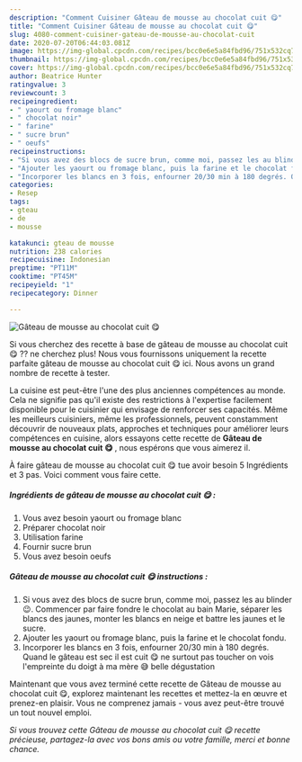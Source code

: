 ```yaml
---
description: "Comment Cuisiner Gâteau de mousse au chocolat cuit 😋"
title: "Comment Cuisiner Gâteau de mousse au chocolat cuit 😋"
slug: 4080-comment-cuisiner-gateau-de-mousse-au-chocolat-cuit
date: 2020-07-20T06:44:03.081Z
image: https://img-global.cpcdn.com/recipes/bcc0e6e5a84fbd96/751x532cq70/gateau-de-mousse-au-chocolat-cuit-😋-photo-principale-de-la-recette.jpg
thumbnail: https://img-global.cpcdn.com/recipes/bcc0e6e5a84fbd96/751x532cq70/gateau-de-mousse-au-chocolat-cuit-😋-photo-principale-de-la-recette.jpg
cover: https://img-global.cpcdn.com/recipes/bcc0e6e5a84fbd96/751x532cq70/gateau-de-mousse-au-chocolat-cuit-😋-photo-principale-de-la-recette.jpg
author: Beatrice Hunter
ratingvalue: 3
reviewcount: 3
recipeingredient:
- " yaourt ou fromage blanc"
- " chocolat noir"
- " farine"
- " sucre brun"
- " oeufs"
recipeinstructions:
- "Si vous avez des blocs de sucre brun, comme moi, passez les au blinder 😉. Commencer par faire fondre le chocolat au bain Marie, séparer les blancs des jaunes, monter les blancs en neige et battre les jaunes et le sucre."
- "Ajouter les yaourt ou fromage blanc, puis la farine et le chocolat fondu."
- "Incorporer les blancs en 3 fois, enfourner 20/30 min à 180 degrés. Quand le gâteau est sec il est cuit 😋 ne surtout pas toucher on vois l&#39;empreinte du doigt à ma mère 😅 belle dégustation"
categories:
- Resep
tags:
- gteau
- de
- mousse

katakunci: gteau de mousse 
nutrition: 238 calories
recipecuisine: Indonesian
preptime: "PT11M"
cooktime: "PT45M"
recipeyield: "1"
recipecategory: Dinner

---
```



![Gâteau de mousse au chocolat cuit 😋](https://img-global.cpcdn.com/recipes/bcc0e6e5a84fbd96/751x532cq70/gateau-de-mousse-au-chocolat-cuit-😋-photo-principale-de-la-recette.jpg)

Si vous cherchez des recette à base de gâteau de mousse au chocolat cuit 😋 ?? ne cherchez plus! Nous vous fournissons uniquement la recette parfaite gâteau de mousse au chocolat cuit 😋 ici. Nous avons un grand nombre de recette à tester.

La cuisine est peut-être l'une des plus anciennes compétences au monde. Cela ne signifie pas qu'il existe des restrictions à l'expertise facilement disponible pour le cuisinier qui envisage de renforcer ses capacités. Même les meilleurs cuisiniers, même les professionnels, peuvent constamment découvrir de nouveaux plats, approches et techniques pour améliorer leurs compétences en cuisine, alors essayons cette recette de <strong> Gâteau de mousse au chocolat cuit 😋 </strong>, nous espérons que vous aimerez il.

<!--inarticleads1-->

À faire gâteau de mousse au chocolat cuit 😋 tue avoir besoin 5 Ingrédients et 3 pas. Voici comment vous faire cette.

##### Ingrédients de gâteau de mousse au chocolat cuit 😋 :

1. Vous avez besoin  yaourt ou fromage blanc
1. Préparer  chocolat noir
1. Utilisation  farine
1. Fournir  sucre brun
1. Vous avez besoin  oeufs




<!--inarticleads2-->

##### Gâteau de mousse au chocolat cuit 😋 instructions :

1. Si vous avez des blocs de sucre brun, comme moi, passez les au blinder 😉. Commencer par faire fondre le chocolat au bain Marie, séparer les blancs des jaunes, monter les blancs en neige et battre les jaunes et le sucre.
1. Ajouter les yaourt ou fromage blanc, puis la farine et le chocolat fondu.
1. Incorporer les blancs en 3 fois, enfourner 20/30 min à 180 degrés. Quand le gâteau est sec il est cuit 😋 ne surtout pas toucher on vois l&#39;empreinte du doigt à ma mère 😅 belle dégustation




<!--inarticleads1-->

<p>
Maintenant que vous avez terminé cette recette de Gâteau de mousse au chocolat cuit 😋, explorez maintenant les recettes et mettez-la en œuvre et prenez-en plaisir. Vous ne comprenez jamais - vous avez peut-être trouvé un tout nouvel emploi.
</p>

<p>
<i>Si vous trouvez cette Gâteau de mousse au chocolat cuit 😋 recette précieuse, partagez-la avec vos bons amis ou votre famille, merci et bonne chance.</i>
</p>
